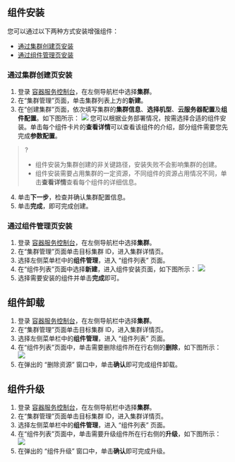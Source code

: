## 组件安装
您可以通过以下两种方式安装增强组件：
- [通过集群创建页安装](#Cluster)
- [通过组件管理页安装](#Component)


[](id:Cluster)
### 通过集群创建页安装
1. 登录 [容器服务控制台](https://console.qcloud.com/tke2)，在左侧导航栏中选择**集群**。
2. 在“集群管理”页面，单击集群列表上方的**新建**。
3. 在“创建集群”页面，依次填写集群的**集群信息**、**选择机型**、**云服务器配置**及**组件配置**。如下图所示：
![](https://main.qcloudimg.com/raw/b1853e81cf57014951dd88d07a431306.png)
 您可以根据业务部署情况，按需选择合适的组件安装。单击每个组件卡片的**查看详情**可以查看该组件的介绍，部分组件需要您先完成**参数配置**。
>? 
>- 组件安装为集群创建的非关键路径，安装失败不会影响集群的创建。
>- 组件安装需要占用集群的一定资源，不同组件的资源占用情况不同，单击**查看详情**查看每个组件的详细信息。
4. 单击**下一步**，检查并确认集群配置信息。
5. 单击**完成**，即可完成创建。


[](id:Component)
### 通过组件管理页安装 
1. 登录 [容器服务控制台](https://console.qcloud.com/tke2)，在左侧导航栏中选择**集群**。
2. 在“集群管理”页面单击目标集群 ID，进入集群详情页。
3. 选择左侧菜单栏中的**组件管理**，进入 “组件列表” 页面。
4. 在“组件列表”页面中选择**新建**，进入组件安装页面，如下图所示：
![](https://main.qcloudimg.com/raw/80a0da34b1caf87226775d3eeb7343c8.png)
5. 选择需要安装的组件并单击**完成**即可。


## 组件卸载
1. 登录 [容器服务控制台](https://console.qcloud.com/tke2)，在左侧导航栏中选择**集群**。
2. 在“集群管理”页面单击目标集群 ID，进入集群详情页。
3. 选择左侧菜单栏中的**组件管理**，进入 “组件列表” 页面。
4. 在“组件列表”页面中，单击需要删除组件所在行右侧的**删除**，如下图所示：
![](https://main.qcloudimg.com/raw/bb0fea46685de1a11cddfab294dab9b0.png)
5. 在弹出的 “删除资源” 窗口中，单击**确认**即可完成组件卸载。


## 组件升级
1. 登录 [容器服务控制台](https://console.qcloud.com/tke2)，在左侧导航栏中选择**集群**。
2. 在“集群管理”页面单击目标集群 ID，进入集群详情页。
3. 选择左侧菜单栏中的**组件管理**，进入 “组件列表” 页面。
4. 在“组件列表”页面中，单击需要升级组件所在行右侧的**升级**，如下图所示：
![](https://qcloudimg.tencent-cloud.cn/raw/e48d1b1ae84f1bc50bc471f3969e4577.png)
5. 在弹出的 “组件升级” 窗口中，单击**确认**即可完成升级。

